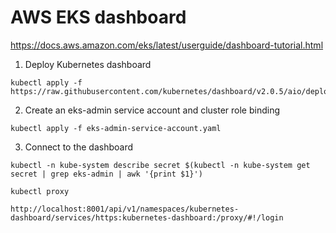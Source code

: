 # AWS EKS dashboard

https://docs.aws.amazon.com/eks/latest/userguide/dashboard-tutorial.html

1. Deploy Kubernetes dashboard

``` 
kubectl apply -f https://raw.githubusercontent.com/kubernetes/dashboard/v2.0.5/aio/deploy/recommended.yaml
```

2. Create an eks-admin service account and cluster role binding

```   
kubectl apply -f eks-admin-service-account.yaml
```

3. Connect to the dashboard

 ```
kubectl -n kube-system describe secret $(kubectl -n kube-system get secret | grep eks-admin | awk '{print $1}')

kubectl proxy

http://localhost:8001/api/v1/namespaces/kubernetes-dashboard/services/https:kubernetes-dashboard:/proxy/#!/login

 ``` 